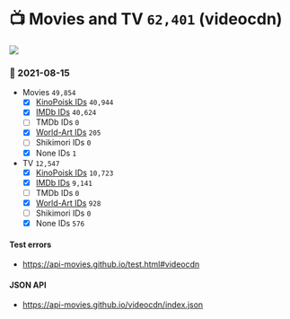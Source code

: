 # :tv: Movies and TV `62,401` (videocdn)

<a href="https://API-Movies.github.io"><img src="https://API-Movies.github.io/banner.png?cache"></a>

### :date: 2021-08-15
- Movies `49,854`
  - [x] <a href="https://API-Movies.github.io/videocdn/movie_kinopoisk_ids.json">KinoPoisk IDs</a> `40,944`
  - [x] <a href="https://API-Movies.github.io/videocdn/movie_imdb_ids.json">IMDb IDs</a> `40,624`
  - [ ] TMDb IDs `0`
  - [x] <a href="https://API-Movies.github.io/videocdn/movie_world_art_ids.json">World-Art IDs</a> `205`
  - [ ] Shikimori IDs `0`
  - [x] None IDs `1`
- TV `12,547`
  - [x] <a href="https://API-Movies.github.io/videocdn/tv_kinopoisk_ids.json">KinoPoisk IDs</a> `10,723`
  - [x] <a href="https://API-Movies.github.io/videocdn/tv_imdb_ids.json">IMDb IDs</a> `9,141`
  - [ ] TMDb IDs `0`
  - [x] <a href="https://API-Movies.github.io/videocdn/tv_world_art_ids.json">World-Art IDs</a> `928`
  - [ ] Shikimori IDs `0`
  - [x] None IDs `576`
#### Test errors
- <a href='https://api-movies.github.io/test.html#videocdn'>https://api-movies.github.io/test.html#videocdn</a>
#### JSON API
- <a href='https://api-movies.github.io/videocdn/index.json'>https://api-movies.github.io/videocdn/index.json</a>
